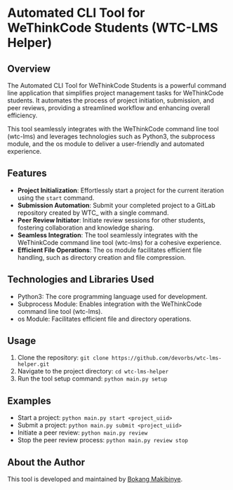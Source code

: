# Automated CLI Tool for WeThinkCode Students (WTC-LMS Helper)

## Overview
The Automated CLI Tool for WeThinkCode Students is a powerful command line application that simplifies project management tasks for WeThinkCode students. It automates the process of project initiation, submission, and peer reviews, providing a streamlined workflow and enhancing overall efficiency.

This tool seamlessly integrates with the WeThinkCode command line tool (wtc-lms) and leverages technologies such as Python3, the subprocess module, and the os module to deliver a user-friendly and automated experience.

## Features
- **Project Initialization**: Effortlessly start a project for the current iteration using the `start` command.
- **Submission Automation**: Submit your completed project to a GitLab repository created by WTC_ with a single command.
- **Peer Review Initiator**: Initiate review sessions for other students, fostering collaboration and knowledge sharing.
- **Seamless Integration**: The tool seamlessly integrates with the WeThinkCode command line tool (wtc-lms) for a cohesive experience.
- **Efficient File Operations**: The os module facilitates efficient file handling, such as directory creation and file compression.

## Technologies and Libraries Used
- Python3: The core programming language used for development.
- Subprocess Module: Enables integration with the WeThinkCode command line tool (wtc-lms).
- os Module: Facilitates efficient file and directory operations.

## Usage
1. Clone the repository: `git clone https://github.com/devorbs/wtc-lms-helper.git`
2. Navigate to the project directory: `cd wtc-lms-helper`
4. Run the tool setup command: `python main.py setup`

## Examples
- Start a project: `python main.py start <project_uiid>`
- Submit a project: `python main.py submit <project_uiid>`
- Initiate a peer review: `python main.py review`
- Stop the peer review process: `python main.py review stop`

## About the Author
This tool is developed and maintained by [Bokang Makibinye](https://github.com/devorbs).
